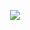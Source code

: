 <p align="center">
  <a href="https://github.com/kittinan/spotify-github-profile">
    <img src="https://spotify-github-profile.kittinanx.com/api/view?uid=31sgvqbhymw64zslw2hsfllc4gny&cover_image=true&theme=spotify-embed&show_offline=true&background_color=121212&interchange=true&bar_color=53b14f&bar_color_cover=false&mode=dark">
  </a>
</p>

